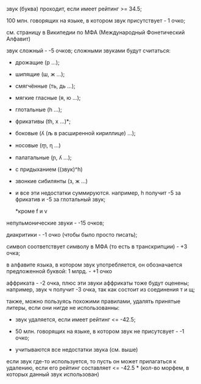 звук (буква) проходит, если имеет рейтинг >= 34.5;

100 млн. говорящих на языке, в котором звук присутствует - 1 очко;

см. страницу в Википедии по МФА (Международный Фонетический Алфавит)

звук сложный - -5 очков;
сложными звуками будут считаться:

* дрожащие (р ...);

* шипящие (ш, ж ...);

* смягчённые (ть, дь ...);

* мягкие гласные (я, ю ...);

* глотальные (h ...);

* фрикативы (th, х ...)*;

* боковые (ʎ (љ в расширенной кириллице) ...);

* носовые (m̥, ɳ ...)

* палатальные (ɲ, ʎ ...);

* с придыханием ((звук)^h)

* звонкие сибилянты (з, ж ...)

* и все эти недостатки суммируются. например, h получит -5 за фрикатив и -5 за глотальный звук;

    \*кроме f и v

непульмонические звуки - -15 очков;

диакритики - -1 очко (чтобы было просто писать);

символ соответствует символу в МФА (то есть в транскрипции) - +3 очка;

в алфавите языка, в котором звук употребляется, он обозначается предложенной буквой: 1 млрд. - +1 очко

аффриката - -2 очка, плюс эти звуки аффрикаты тоже будут оценены;
например, звук ч получит -3 очка, так как состоит из соединения т и щ;

также, можно пользуясь похожими правилами, удалять принятые литеры, если они нигде не использованны:

* звук удаляется, если имеет рейтинг <= -42.5;

* 50 млн. говорящих на языке, в котором звук не присутсвует - -1 очко;

* учитываются все недостатки звука (см. выше)

если звук где-то используется, то пусть он может прилагаться к удалению, если его рейтинг составляет <= -42.5 * (кол-во морфем, в которых данный звук использован)
